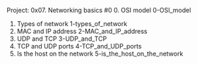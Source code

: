 Project: 0x07. Networking basics #0
0. OSI model 	0-OSI_model
1. Types of network 	1-types_of_network
2. MAC and IP address 	2-MAC_and_IP_address
3. UDP and TCP 	3-UDP_and_TCP
4. TCP and UDP ports 	4-TCP_and_UDP_ports
5. Is the host on the network 	5-is_the_host_on_the_network
